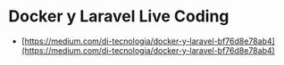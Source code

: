 # Docker y Laravel Live Coding

- [https://medium.com/di-tecnologia/docker-y-laravel-bf76d8e78ab4](https://medium.com/di-tecnologia/docker-y-laravel-bf76d8e78ab4)